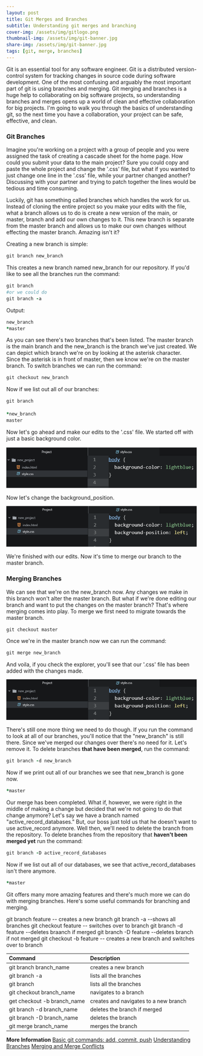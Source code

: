 ```yaml
---
layout: post
title: Git Merges and Branches
subtitle: Understanding git merges and branching
cover-img: /assets/img/gitlogo.png
thumbnail-img: /assets/img/git-banner.jpg
share-img: /assets/img/git-banner.jpg
tags: [git, merge, branches]
---
```


Git is an essential tool for any software engineer. Git is a distributed version-control system for tracking changes in source code during software development. One of the most confusing and arguably the most important part of git is using branches and merging. Git merging and branches is a huge help to collaborating on big software projects, so understanding branches and merges opens up a world of clean and effective collaboration for big projects. I'm going to walk you through the basics of understanding git, so the next time you have a collaboration, your project can be safe, effective, and clean.

### Git Branches

Imagine you're working on a project with a group of people and you were assigned the task of creating a cascade sheet for the home page. How could you submit your data to the main project? Sure you could copy and paste the whole project and change the '.css' file, but what if you wanted to just change one line in the '.css' file, while your partner changed another? Discussing with your partner and trying to patch together the lines would be tedious and time consuming.

Luckily, git has something called branches which handles the work for us. Instead of cloning the entire project so you make your edits with the file, what a branch allows us to do is create a new version of the main, or master, branch and add our own changes to it. This new branch is separate from the master branch and allows us to make our own changes without effecting the master branch. Amazing isn't it?

Creating a new branch is simple:
```ruby
git branch new_branch
```
This creates a new branch named new_branch for our repository. If you'd like to see all the branches run the command:
```ruby
git branch
#or we could do
git branch -a
```
Output:
```ruby
new_branch
*master
```
As you can see there's two branches that's been listed. The master branch is the main branch and the new_branch is the branch we've just created. We can depict which branch we're on by looking at the  asterisk character. Since the asterisk is in front of master, then we know we're on the master branch. To switch branches we can run the command:
```ruby
git checkout new_branch
```
Now if we list out all of our branches:
```ruby
git branch

*new_branch
master
```
Now let's go ahead and make our edits to the '.css' file. We started off with just a basic background color.

![css_image](/assets/img/css(1).png)

Now let's change the background_position.

![css_image](/assets/img/css(2).png)

We're finished with our edits. Now it's time to merge our branch to the master branch.

### Merging Branches

We can see that we're on the new_branch now. Any changes we make in this branch won't alter the master branch. But what if we're done editing our branch and want to put the changes on the master branch? That's where merging comes into play. To merge we first need to migrate towards the master branch.
```ruby
git checkout master
```
Once we're in the master branch now we can run the command:
```ruby
git merge new_branch
```
And voila, if you check the explorer, you'll see that our '.css' file has been added with the changes made.

![css_image](/assets/img/css(2).png)


 There's still one more thing we need to do though. If you run the command to look at all of our branches, you'll notice that the "new_branch" is still there. Since we've merged our changes over there's no need for it. Let's remove it. To delete branches **that have been merged**, run the command:
```ruby
git branch -d new_branch
```
Now if we print out all of our branches we see that new_branch is gone now.
```ruby
*master
```
Our merge has been completed. What if, however, we were right in the middle of making a change but decided that we're not going to do that change anymore? Let's say we have a branch named "active_record_databases." But, our boss just told us that he doesn't want to use active_record anymore. Well then, we'll need to delete the branch from the repository. To delete branches from the repository that **haven't been merged yet** run the command:
```ruby
git branch -D active_record_databases
```
Now if we list out all of our databases, we see that active_record_databases isn't there anymore.
```ruby
*master
```
Git offers many more amazing features and there's much more we can do with merging branches. Here's some useful commands for branching and merging.

git branch feature -- creates a new branch
git branch -a --shows all branches
git checkout feature -- switches over to branch
git branch -d feature --deletes braanch if merged
git branch -D feature --deletes branch if not merged
git checkout -b feature -- creates a new branch and switches over to branch

| Command | Description |
| :------ |:------|
|git branch branch_name| creates a new branch|
|git branch -a| lists all the branches|
|git branch| lists all the branches|
|git checkout branch_name| navigates to a branch|
|get checkout -b branch_name| creates and navigates to a new branch|
|git branch -d branch_name| deletes the branch if merged |
|git branch -D branch_name| deletes the branch |
|git merge branch_name| merges the branch |

**More Information**
  [Basic git commands: add, commit, push](https://davidmolina2810.github.io/programming-prose/2020-10-27-git-your-work-flow-on-with-git/)
  [Understanding Branches](https://blog.thoughtram.io/git/rebase-book/2015/02/10/understanding-branches-in-git.html)
  [Merging and Merge Conflicts](https://www.youtube.com/watch?v=__cR7uPBOIk)
